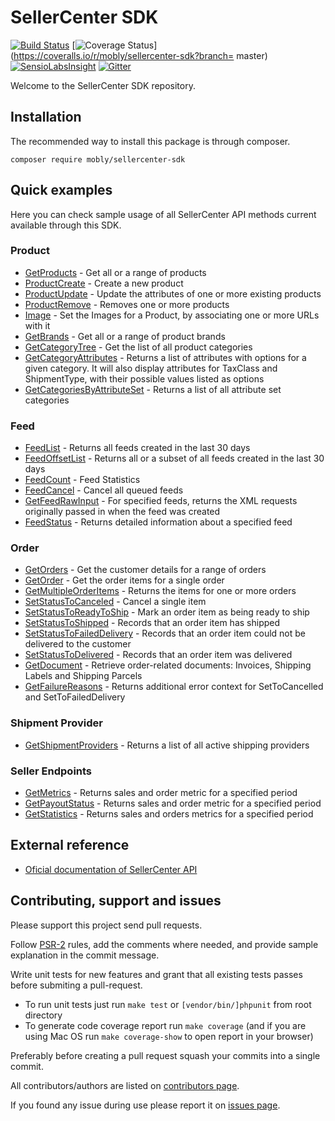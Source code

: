 # SellerCenter SDK

[![Build Status](https://travis-ci.org/mobly/sellercenter-sdk.png?branch=master)](https://travis-ci.org/mobly/sellercenter-sdk)
[![Coverage Status](https://coveralls.io/repos/mobly/sellercenter-sdk/badge.png?branch=master)](https://coveralls.io/r/mobly/sellercenter-sdk?branch= master)
[![SensioLabsInsight](https://insight.sensiolabs.com/projects/545bfeef-8f19-41c7-b807-28dfd15c394b/mini.png)](https://insight.sensiolabs.com/projects/545bfeef-8f19-41c7-b807-28dfd15c394b)
[![Gitter](https://badges.gitter.im/Join%20Chat.svg)](https://gitter.im/mobly/sellercenter-sdk?utm_source=badge&utm_medium=badge&utm_campaign=pr-badge&utm_content=badge)

Welcome to the SellerCenter SDK repository.

## Installation

The recommended way to install this package is through composer.

	composer require mobly/sellercenter-sdk

## Quick examples

Here you can check sample usage of all SellerCenter API methods current available through this SDK.

### Product

* [GetProducts](https://github.com/mobly/sellercenter-sdk/wiki/Product-GetProducts) - Get all or a range of products
* [ProductCreate](https://github.com/mobly/sellercenter-sdk/wiki/Product-ProductCreate) - Create a new product
* [ProductUpdate](https://github.com/mobly/sellercenter-sdk/wiki/Product-ProductUpdate) - Update the attributes of one or more existing products
* [ProductRemove](https://github.com/mobly/sellercenter-sdk/wiki/Product-ProductRemove) - Removes one or more products
* [Image](https://github.com/mobly/sellercenter-sdk/wiki/Product-Image) - Set the Images for a Product, by associating one or more URLs with it
* [GetBrands](https://github.com/mobly/sellercenter-sdk/wiki/Product-GetBrands) - Get all or a range of product brands
* [GetCategoryTree](https://github.com/mobly/sellercenter-sdk/wiki/Product-GetCategoryTree) - Get the list of all product categories
* [GetCategoryAttributes](https://github.com/mobly/sellercenter-sdk/wiki/Product-GetCategoryAttributes) - Returns a list of attributes with options for a given category. It will also display attributes for TaxClass and ShipmentType, with their possible values listed as options
* [GetCategoriesByAttributeSet](https://github.com/mobly/sellercenter-sdk/wiki/Product-GetCategoriesByAttributeSet) - Returns a list of all attribute set categories

### Feed

* [FeedList](https://github.com/mobly/sellercenter-sdk/wiki/Feed-FeedList) - Returns all feeds created in the last 30 days
* [FeedOffsetList](https://github.com/mobly/sellercenter-sdk/wiki/Feed-FeedOffsetList) - Returns all or a subset of all feeds created in the last 30 days
* [FeedCount](https://github.com/mobly/sellercenter-sdk/wiki/Feed-FeedCount) - Feed Statistics
* [FeedCancel](https://github.com/mobly/sellercenter-sdk/wiki/Feed-FeedCancel) - Cancel all queued feeds
* [GetFeedRawInput](https://github.com/mobly/sellercenter-sdk/wiki/Feed-GetFeedRawInput) - For specified feeds, returns the XML requests originally passed in when the feed was created
* [FeedStatus](https://github.com/mobly/sellercenter-sdk/wiki/Feed-FeedStatus) - Returns detailed information about a specified feed

### Order

* [GetOrders](https://github.com/mobly/sellercenter-sdk/wiki/Order-GetOrders) - Get the customer details for a range of orders
* [GetOrder](https://github.com/mobly/sellercenter-sdk/wiki/Order-GetOrder) - Get the order items for a single order
* [GetMultipleOrderItems](https://github.com/mobly/sellercenter-sdk/wiki/Order-GetMultipleOrderItems) - Returns the items for one or more orders
* [SetStatusToCanceled](https://github.com/mobly/sellercenter-sdk/wiki/Order-SetStatusToCanceled) - Cancel a single item
* [SetStatusToReadyToShip](https://github.com/mobly/sellercenter-sdk/wiki/Order-SetStatusToReadyToShip) - Mark an order item as being ready to ship
* [SetStatusToShipped](https://github.com/mobly/sellercenter-sdk/wiki/Order-SetStatusToShipped) - Records that an order item has shipped
* [SetStatusToFailedDelivery](https://github.com/mobly/sellercenter-sdk/wiki/Order-SetStatusToFailedDelivery) - Records that an order item could not be delivered to the customer
* [SetStatusToDelivered](https://github.com/mobly/sellercenter-sdk/wiki/Order-SetStatusToDelivered) - Records that an order item was delivered
* [GetDocument](https://github.com/mobly/sellercenter-sdk/wiki/Order-GetDocument) - Retrieve order-related documents: Invoices, Shipping Labels and Shipping Parcels
* [GetFailureReasons](https://github.com/mobly/sellercenter-sdk/wiki/Order-GetFailureReasons) - Returns additional error context for SetToCancelled and SetToFailedDelivery

### Shipment Provider

* [GetShipmentProviders](https://github.com/mobly/sellercenter-sdk/wiki/ShipmentProvider-GetShipmentProviders) - Returns a list of all active shipping providers

### Seller Endpoints

* [GetMetrics](https://github.com/mobly/sellercenter-sdk/wiki/Seller-GetMetrics) - Returns sales and order metric for a specified period
* [GetPayoutStatus](https://github.com/mobly/sellercenter-sdk/wiki/Seller-GetPayoutStatus) - Returns sales and order metric for a specified period
* [GetStatistics](https://github.com/mobly/sellercenter-sdk/wiki/Seller-GetStatistics) - Returns sales and orders metrics for a specified period

## External reference

* [Oficial documentation of SellerCenter API](https://sellercenter.readme.io/)

## Contributing, support and issues

Please support this project send pull requests.

Follow [PSR-2](https://github.com/php-fig/fig-standards/blob/master/accepted/PSR-2-coding-style-guide.md) rules, add the comments where needed, and provide sample explanation in the commit message.

Write unit tests for new features and grant that all existing tests passes before submiting a pull-request.

* To run unit tests just run `make test` or `[vendor/bin/]phpunit` from root directory
* To generate code coverage report run `make coverage` (and if you are using Mac OS run `make coverage-show` to open report in your browser)

Preferably before creating a pull request squash your commits into a single commit.

All contributors/authors are listed on [contributors page](https://github.com/mobly/sellercenter-sdk/graphs/contributors).

If you found any issue during use please report it on [issues page](https://github.com/mobly/sellercenter-sdk/issues).
